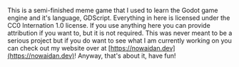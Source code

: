 This is a semi-finished meme game that I used to learn the Godot game engine and it's language, GDScript.
Everything in here is licensed under the CC0 Internation 1.0 license.
If you use anything here you can provide attribution if you want to, but it is not required.
This was never meant to be a serious project but if you do want to see what I am currently working on you can check out my website over at [https://nowaidan.dev](https://nowaidan.dev)!
Anyway, that's about it, have fun!
